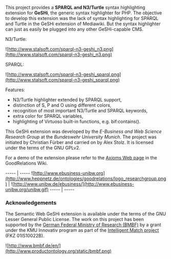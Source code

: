This project provides a **SPARQL and N3/Turtle** syntax highlighting extension for **GeSHi**, the generic syntax highlighter for PHP. The objective to develop this extension was the lack of syntax highlighting for SPARQL and Turtle in the GeSHi extension of Mediawiki. But the syntax highlighter can just as easily be plugged into any other GeSHi-capable CMS.


N3/Turtle:

![http://www.stalsoft.com/sparql-n3-geshi_n3.png](http://www.stalsoft.com/sparql-n3-geshi_n3.png)


SPARQL:

![http://www.stalsoft.com/sparql-n3-geshi_sparql.png](http://www.stalsoft.com/sparql-n3-geshi_sparql.png)


Features:
 * N3/Turtle highlighter extended by SPARQL support,
 * distinction of S, P and O using different colors,
 * recognition of most important N3/Turtle and SPARQL keywords,
 * extra color for SPARQL variables,
 * highlighting of Virtuoso built-in functions, e.g. bif:contains().


This GeSHi extension was developed by the *E-Business and Web Science Research Group* at the *Bundeswehr University Munich*. The project was initiated by Christian Fürber and carried on by Alex Stolz. It is licensed under the terms of the GNU GPLv2.

For a demo of the extension please refer to the [Axioms Web page](http://wiki.goodrelations-vocabulary.org/Axioms) in the GoodRelations Wiki.

----- | -----
![http://www.ebusiness-unibw.org](http://www.heppnetz.de/ontologies/goodrelations/logo_researchgroup.png) | ![http://www.unibw.de/ebusiness/](http://www.ebusiness-unibw.org/unibw.gif)
----- | -----

### Acknowledgements ###

The Semantic Web GeSHi extension is available under the terms of the GNU Lesser General Public License. The work on this project has been supported by the [German Federal Ministry of Research (BMBF)](http://www.bmbf.de/en/) by a grant under the KMU Innovativ program as part of the [Intelligent Match project](http://www.intelligent-match.de/) (FKZ 01IS10022B).

![http://www.bmbf.de/en/](http://www.productontology.org/static/bmbf.png)
